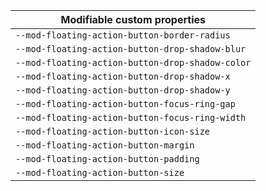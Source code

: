 | Modifiable custom properties |
| --- |
| `--mod-floating-action-button-border-radius` |
| `--mod-floating-action-button-drop-shadow-blur` |
| `--mod-floating-action-button-drop-shadow-color` |
| `--mod-floating-action-button-drop-shadow-x` |
| `--mod-floating-action-button-drop-shadow-y` |
| `--mod-floating-action-button-focus-ring-gap` |
| `--mod-floating-action-button-focus-ring-width` |
| `--mod-floating-action-button-icon-size` |
| `--mod-floating-action-button-margin` |
| `--mod-floating-action-button-padding` |
| `--mod-floating-action-button-size` |
